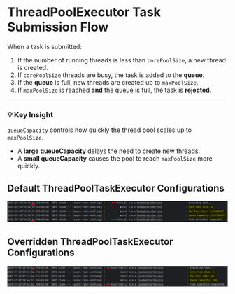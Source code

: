 # ThreadPoolExecutor Task Submission Flow

When a task is submitted:

1. If the number of running threads is less than `corePoolSize`, a new thread is created.
2. If `corePoolSize` threads are busy, the task is added to the **queue**.
3. If the **queue** is full, new threads are created up to `maxPoolSize`.
4. If `maxPoolSize` is reached **and** the queue is full, the task is **rejected**.

---

### 💡 Key Insight

`queueCapacity` controls how quickly the thread pool scales up to `maxPoolSize`.

- A **large queueCapacity** delays the need to create new threads.
- A **small queueCapacity** causes the pool to reach `maxPoolSize` more quickly.

## Default ThreadPoolTaskExecutor Configurations
![Default ThreadPoolTaskExecutor Configurations](src/main/resources/default-configs.png)

## Overridden ThreadPoolTaskExecutor Configurations
![Overridden ThreadPoolTaskExecutor Configurations](src/main/resources/overridden-configs.png)